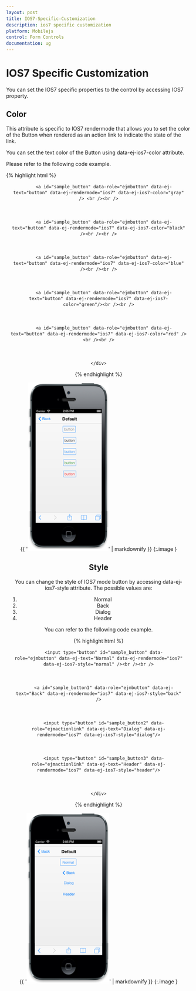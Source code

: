 ```yaml
---
layout: post
title: IOS7-Specific-Customization
description: ios7 specific customization
platform: Mobilejs
control: Form Controls
documentation: ug
---
```


# IOS7 Specific Customization

You can set the IOS7 specific properties to the control by accessing IOS7 property.

## Color

This attribute is specific to IOS7 rendermode that allows you to set the color of the Button when rendered as an action link to indicate the state of the link. 

You can set the text color of the Button using data-ej-ios7-color attribute.

Please refer to the following code example.

{% highlight html %}



<div align="center" style="margin:10px">

        <a id="sample_button" data-role="ejmbutton" data-ej-text="button" data-ej-rendermode="ios7" data-ej-ios7-color="gray" /> <br /><br />



        <a id="sample_button" data-role="ejmbutton" data-ej-text="button" data-ej-rendermode="ios7" data-ej-ios7-color="black" /><br /><br />



        <a id="sample_button" data-role="ejmbutton" data-ej-text="button" data-ej-rendermode="ios7" data-ej-ios7-color="blue" /><br /><br />



        <a id="sample_button" data-role="ejmbutton" data-ej-text="button" data-ej-rendermode="ios7" data-ej-ios7-color="green"/><br /><br />



        <a id="sample_button" data-role="ejmbutton" data-ej-text="button" data-ej-rendermode="ios7" data-ej-ios7-color="red" /><br /><br />



    </div>



{% endhighlight %}



{{ '![C:/Users/deepal/AppData/Local/Temp/SNAGHTML1f717c65.PNG](IOS7-Specific-Customization_images/IOS7-Specific-Customization_img1.png)' | markdownify }}
{:.image }


## Style

You can change the style of IOS7 mode button by accessing data-ej-ios7-style attribute. The possible values are:

1. Normal
2. Back
3. Dialog
4. Header

You can refer to the following code example.

{% highlight html %}



<div align="center" style="margin:10px">

        <input type="button" id="sample_button" data-role="ejmbutton" data-ej-text="Normal" data-ej-rendermode="ios7" data-ej-ios7-style="normal" /><br /><br />



        <a id="sample_button1" data-role="ejmbutton" data-ej-text="Back" data-ej-rendermode="ios7" data-ej-ios7-style="back" />



        <input type="button" id="sample_button2" data-role="ejmactionlink" data-ej-text="Dialog" data-ej-rendermode="ios7" data-ej-ios7-style="dialog"/>



        <input type="button" id="sample_button3" data-role="ejmactionlink" data-ej-text="Header" data-ej-rendermode="ios7" data-ej-ios7-style="header"/>



    </div>





{% endhighlight %}



{{ '![C:/Users/deepal/AppData/Local/Temp/SNAGHTML1f700342.PNG](IOS7-Specific-Customization_images/IOS7-Specific-Customization_img2.png)' | markdownify }}
{:.image }


